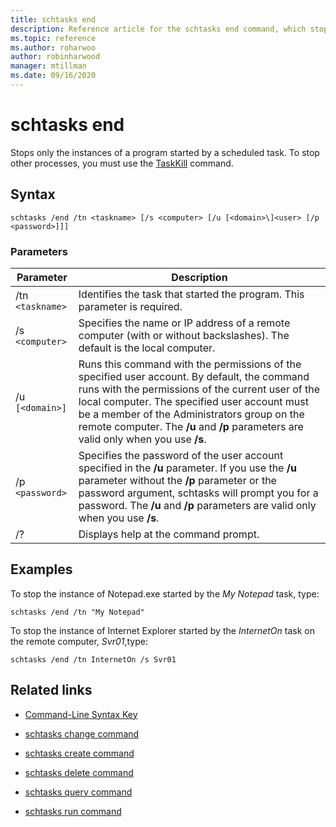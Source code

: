 ```yaml
---
title: schtasks end
description: Reference article for the schtasks end command, which stops only the instances of a program started by a scheduled task.
ms.topic: reference
ms.author: roharwoo
author: robinharwood
manager: mtillman
ms.date: 09/16/2020
---
```


# schtasks end

Stops only the instances of a program started by a scheduled task. To stop other processes, you must use the [TaskKill](taskkill.md) command.

## Syntax

```
schtasks /end /tn <taskname> [/s <computer> [/u [<domain>\]<user> [/p <password>]]]
```

### Parameters

| Parameter | Description |
|--|--|
| /tn `<taskname>` | Identifies the task that started the program. This parameter is required. |
| /s `<computer>` | Specifies the name or IP address of a remote computer (with or without backslashes). The default is the local computer. |
| /u `[<domain>]` | Runs this command with the permissions of the specified user account. By default, the command runs with the permissions of the current user of the local computer. The specified user account must be a member of the Administrators group on the remote computer. The **/u** and **/p** parameters are valid only when you use **/s**. |
| /p `<password>` | Specifies the password of the user account specified in the **/u** parameter. If you use the **/u** parameter without the **/p** parameter or the password argument, schtasks will prompt you for a password. The **/u** and **/p** parameters are valid only when you use **/s**. |
| /? | Displays help at the command prompt. |

## Examples

To stop the instance of Notepad.exe started by the *My Notepad* task, type:

```
schtasks /end /tn "My Notepad"
```

To stop the instance of Internet Explorer started by the *InternetOn* task on the remote computer, *Svr01*,type:

```
schtasks /end /tn InternetOn /s Svr01
```

## Related links

- [Command-Line Syntax Key](command-line-syntax-key.md)

- [schtasks change command](schtasks-change.md)

- [schtasks create command](schtasks-create.md)

- [schtasks delete command](schtasks-delete.md)

- [schtasks query command](schtasks-query.md)

- [schtasks run command](schtasks-run.md)
